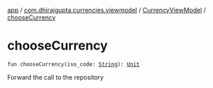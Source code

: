 [app](../../index.md) / [com.dhirajgupta.currencies.viewmodel](../index.md) / [CurrencyViewModel](index.md) / [chooseCurrency](./choose-currency.md)

# chooseCurrency

`fun chooseCurrency(iso_code: `[`String`](https://kotlinlang.org/api/latest/jvm/stdlib/kotlin/-string/index.html)`): `[`Unit`](https://kotlinlang.org/api/latest/jvm/stdlib/kotlin/-unit/index.html)

Forward the call to the repository

